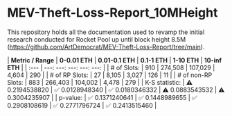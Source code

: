 # MEV-Theft-Loss-Report_10MHeight
This repository holds all the documentation used to revamp the initial research conducted for Rocket Pool up until block height 8.5M (https://github.com/ArtDemocrat/MEV-Theft-Loss-Report/tree/main). 



| **Metric / Range** | **0-0.01 ETH** | **0.01-0.1 ETH** | **0.1-1 ETH** | **1-10 ETH** | **10-inf ETH** |
|     :---           |      ---:      ---:      ---:      ---:      ---:  |
| # of Slots:        | 910 | 274,508 | 107,029 | 4,604 | 290 |
| # of RP Slots:     | 27 | 8,105 | 3,027 | 126 | 11 |
| # of non-RP Slots: | 883 | 266,403 | 104,002 | 4,478 | 279 |
| K-S statistic:     | :warning: 0.2194538820 | :white_check_mark: 0.0128948340 | :white_check_mark: 0.0180346332 | :warning: 0.0883543532 | :warning: 0.3004235907 |
| p-value:           | :white_check_mark: 0.1371240641 | :white_check_mark: 0.1448989655 | :white_check_mark: 0.2908108619 | :white_check_mark: 0.2771796724 | :white_check_mark: 0.2413515460 |
